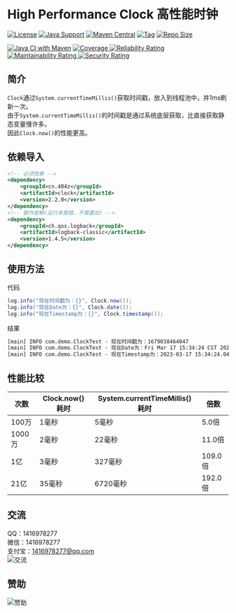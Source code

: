# High Performance Clock 高性能时钟

[![License](https://img.shields.io/github/license/ali1416/clock?label=License)](https://opensource.org/licenses/BSD-3-Clause)
[![Java Support](https://img.shields.io/badge/Java-8+-green)](https://openjdk.org/)
[![Maven Central](https://img.shields.io/maven-central/v/cn.404z/clock?label=Maven%20Central)](https://mvnrepository.com/artifact/cn.404z/clock)
[![Tag](https://img.shields.io/github/v/tag/ali1416/clock?label=Tag)](https://github.com/ALI1416/clock/tags)
[![Repo Size](https://img.shields.io/github/repo-size/ali1416/clock?label=Repo%20Size&color=success)](https://github.com/ALI1416/clock)

[![Java CI with Maven](https://github.com/ALI1416/clock/actions/workflows/maven.yml/badge.svg)](https://github.com/ALI1416/clock/actions/workflows/maven.yml)
[![Coverage](https://sonarcloud.io/api/project_badges/measure?project=ALI1416_clock&metric=coverage)
![Reliability Rating](https://sonarcloud.io/api/project_badges/measure?project=ALI1416_clock&metric=reliability_rating)
![Maintainability Rating](https://sonarcloud.io/api/project_badges/measure?project=ALI1416_clock&metric=sqale_rating)
![Security Rating](https://sonarcloud.io/api/project_badges/measure?project=ALI1416_clock&metric=security_rating)](https://sonarcloud.io/summary/new_code?id=ALI1416_clock)

## 简介

`Clock`通过`System.currentTimeMillis()`获取时间戳，放入到线程池中，并1ms刷新一次。  
由于`System.currentTimeMillis()`的时间戳是通过系统底层获取，比直接获取静态变量慢许多。  
因此`Clock.now()`的性能更高。

## 依赖导入

```xml
<!-- 必须依赖 -->
<dependency>
    <groupId>cn.404z</groupId>
    <artifactId>clock</artifactId>
    <version>2.2.0</version>
</dependency>
<!-- 额外依赖(运行未报错，不需要加) -->
<dependency>
    <groupId>ch.qos.logback</groupId>
    <artifactId>logback-classic</artifactId>
    <version>1.4.5</version>
</dependency>
```

## 使用方法

代码

```java
log.info("现在时间戳为：{}", Clock.now());
log.info("现在Date为：{}", Clock.date());
log.info("现在Timestamp为：{}", Clock.timestamp());
```

结果

```txt
[main] INFO com.demo.ClockTest - 现在时间戳为：1679038464047
[main] INFO com.demo.ClockTest - 现在Date为：Fri Mar 17 15:34:24 CST 2023
[main] INFO com.demo.ClockTest - 现在Timestamp为：2023-03-17 15:34:24.047
```

## 性能比较

| 次数   | Clock.now()耗时 | System.currentTimeMillis()耗时 | 倍数    |
| ------ | --------------- | ------------------------------ | ------- |
| 100万  | 1毫秒           | 5毫秒                          | 5.0倍   |
| 1000万 | 2毫秒           | 22毫秒                         | 11.0倍  |
| 1亿    | 3毫秒           | 327毫秒                        | 109.0倍 |
| 21亿   | 35毫秒          | 6720毫秒                       | 192.0倍 |

## 交流

QQ：1416978277  
微信：1416978277  
支付宝：1416978277@qq.com  
![交流](https://cdn.jsdelivr.net/gh/ALI1416/ALI1416/image/contact.png)

## 赞助

![赞助](https://cdn.jsdelivr.net/gh/ALI1416/ALI1416/image/donate.png)
